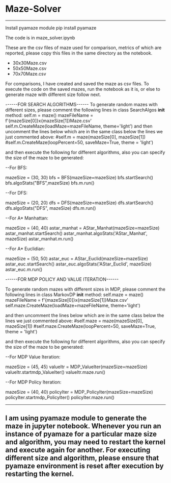 # Maze-Solver
----------------------
Install pyamaze module
   pip install pyamaze


The code is in maze_solver.ipynb

These are the csv files of maze used for comparison, metrics of which are reported, please copy this files in the same directory as the notebook.
   - 30x30Maze.csv
   - 50x50Maze.csv
   - 70x70Maze.csv

For comparisons, I have created and saved the maze as csv files.
To execute the code on the saved mazes, run the notebook as it is, or else to generate maze with different size follow next.

------FOR SEARCH ALGORITHMS------
To generate random mazes with different sizes, please comment the following lines in class SearchAlgos __init__ method:
	self.m = maze()
        mazeFileName = f'{mazeSize[0]}x{mazeSize[1]}Maze.csv'
        self.m.CreateMaze(loadMaze=mazeFileName, theme='light')
and then uncomment the lines below which are in the same class below the lines we just commented above:
	#self.m = maze(mazeSize[0], mazeSize[1])
        #self.m.CreateMaze(loopPercent=50, saveMaze=True, theme = 'light')

and then execute the following for different algorithms, also you can specify the size of the maze to be generated:

--For BFS:

mazeSize = (30, 30) 
bfs = BFS(mazeSize=mazeSize)
bfs.startSearch()
bfs.algoStats("BFS",mazeSize)
bfs.m.run()

--For DFS:

mazeSize = (20, 20) 
dfs = DFS(mazeSize=mazeSize)
dfs.startSearch()
dfs.algoStats("DFS", mazeSize)
dfs.m.run()

--For A* Manhattan:

mazeSize = (40, 40) 
astar_manhat = AStar_Manhat(mazeSize=mazeSize)
astar_manhat.startSearch()
astar_manhat.algoStats('AStar_Manhat', mazeSize)
astar_manhat.m.run()

--For A* Euclidian:

mazeSize = (50, 50) 
astar_euc = AStar_Euclid(mazeSize=mazeSize)
astar_euc.startSearch()
astar_euc.algoStats('AStar_Euclid', mazeSize)
astar_euc.m.run()


------FOR MDP POLICY AND VALUE ITERATION------

To generate random mazes with different sizes in MDP, please comment the following lines in class MarkovDP __init__ method:
	self.maze = maze()
        mazeFileName = f'{mazeSize[0]}x{mazeSize[1]}Maze.csv'
        self.maze.CreateMaze(loadMaze=mazeFileName, theme='light')
		
and then uncomment the lines below which are in the same class below the lines we just commented above:
	#self.maze = maze(mazeSize[0], mazeSize[1])
        #self.maze.CreateMaze(loopPercent=50, saveMaze=True, theme = 'light')

and then execute the following for different algorithms, also you can specify the size of the maze to be generated:

--For MDP Value Iteration:

mazeSize = (45, 45) 
valueItr = MDP_ValueIter(mazeSize=mazeSize)
valueItr.startmdp_ValueIter()
valueItr.maze.run()

--For MDP Policy Iteration:

mazeSize = (40, 40) 
policyIter = MDP_PolicyIter(mazeSize=mazeSize)
policyIter.startmdp_PolicyIter()
policyIter.maze.run()

--------------------------------------------------------------------------------------
I am using pyamaze module to generate the maze in jupyter notebook. 
Whenever you run an instance of pyamaze for a particular maze size and algorithm, you may need to restart the kernel and execute again for another.
For executing different size and algorithm, please ensure that pyamaze environment is reset after execution by restarting the kernel. 
--------------------------------------------------------------------------------------
